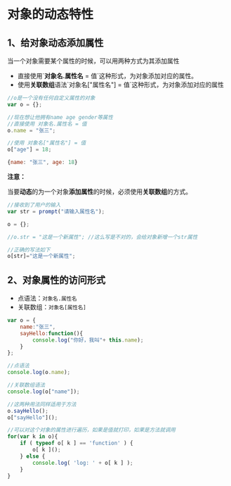 # 对象的动态特性

## 1、给对象动态添加属性

当一个对象需要某个属性的时候，可以用两种方式为其添加属性

* 直接使用\`**对象名.属性名** = 值\`这种形式，为对象添加对应的属性。
* 使用**关联数组**语法\`对象名\["属性名"\] = 值\`这种形式，为对象添加对应的属性

```javascript
//o是一个没有任何自定义属性的对象
var o = {};

//现在想让他拥有name age gender等属性
//直接使用 对象名.属性名 = 值
o.name = "张三";

//使用 对象名["属性名"] = 值
o["age"] = 18;

{name: "张三", age: 18}
```

**注意：**

当要**动态**的为一个对象**添加属性**的时候，必须使用**关联数组**的方式。

```javascript
//接收到了用户的输入
var str = prompt("请输入属性名");

o = {};

//o.str = "这是一个新属性"; //这么写是不对的，会给对象新增一个str属性

//正确的写法如下
o[str]="这是一个新属性";
```

## 2、对象属性的访问形式

* 点语法：`对象名.属性名`
* 关联数组：`对象名[属性名]`

```javascript
var o = {
    name:"张三",
    sayHello:function(){
        console.log("你好，我叫"+ this.name);
    }
};

//点语法
console.log(o.name);

//关联数组语法
console.log(o["name"]);

//这两种用法同样适用于方法
o.sayHello();
o["sayHello"]();

//可以对这个对象的属性进行遍历，如果是值就打印，如果是方法就调用
for(var k in o){
    if ( typeof o[ k ] == 'function' ) {
        o[ k ]();
    } else {
        console.log( 'log: ' + o[ k ] );
    }
}
```

